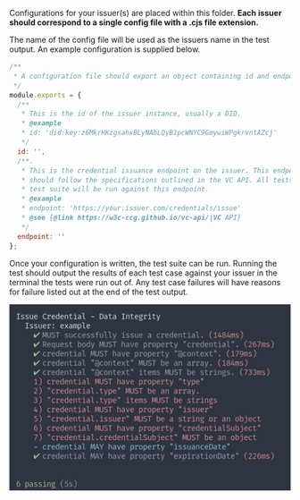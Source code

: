 Configurations for your issuer(s) are placed within this folder.
**Each issuer should correspond to a single config file with a
.cjs file extension.**

The name of the config file will be used as the issuers name in the test
output. An example configuration is supplied below.

```js
/**
 * A configuration file should export an object containing id and endpoint.
 */
module.exports = {
  /**
   * This is the id of the issuer instance, usually a DID.
   * @example
   * id: 'did:key:z6MkrHKzgsahxBLyNAbLQyB1pcWNYC9GmywiWPgkrvntAZcj'
   */
  id: '',
  /**.
   * This is the credential issuance endpoint on the issuer. This endpoint
   * should follow the specifications outlined in the VC API. All tests in this
   * test suite will be run against this endpoint.
   * @example
   * endpoint: 'https://your.issuer.com/credentials/issue'
   * @see {@link https://w3c-ccg.github.io/vc-api/|VC API}
   */
  endpoint: ''
};
```

Once your configuration is written, the test suite can be run. Running the test
should output the results of each test case against your issuer in the terminal
the tests were run out of. Any test case failures will have reasons for failure
listed out at the end of the test output.


![tests](../assets/tests.png)
